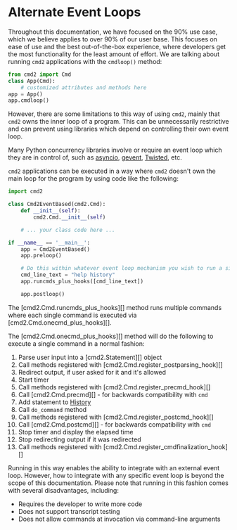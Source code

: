 # Alternate Event Loops

Throughout this documentation, we have focused on the 90% use case, which we believe applies to over
90% of our user base. This focuses on ease of use and the best out-of-the-box experience, where
developers get the most functionality for the least amount of effort. We are talking about running
`cmd2` applications with the `cmdloop()` method:

```py
from cmd2 import Cmd
class App(Cmd):
    # customized attributes and methods here
app = App()
app.cmdloop()
```

However, there are some limitations to this way of using `cmd2`, mainly that `cmd2` owns the inner
loop of a program. This can be unnecessarily restrictive and can prevent using libraries which
depend on controlling their own event loop.

Many Python concurrency libraries involve or require an event loop which they are in control of,
such as [asyncio](https://docs.python.org/3/library/asyncio.html), [gevent](http://www.gevent.org/),
[Twisted](https://twistedmatrix.com), etc.

`cmd2` applications can be executed in a way where `cmd2` doesn't own the main loop for the program
by using code like the following:

```py
import cmd2

class Cmd2EventBased(cmd2.Cmd):
    def __init__(self):
        cmd2.Cmd.__init__(self)

    # ... your class code here ...

if __name__ == '__main__':
    app = Cmd2EventBased()
    app.preloop()

    # Do this within whatever event loop mechanism you wish to run a single command
    cmd_line_text = "help history"
    app.runcmds_plus_hooks([cmd_line_text])

    app.postloop()
```

The [cmd2.Cmd.runcmds_plus_hooks][] method runs multiple commands where each single command is
executed via [cmd2.Cmd.onecmd_plus_hooks][].

The [cmd2.Cmd.onecmd_plus_hooks][] method will do the following to execute a single command in a
normal fashion:

1.  Parse user input into a [cmd2.Statement][] object
1.  Call methods registered with [cmd2.Cmd.register_postparsing_hook][]
1.  Redirect output, if user asked for it and it's allowed
1.  Start timer
1.  Call methods registered with [cmd2.Cmd.register_precmd_hook][]
1.  Call [cmd2.Cmd.precmd][] - for backwards compatibility with `cmd`
1.  Add statement to [History](../features/history.md)
1.  Call `do_command` method
1.  Call methods registered with [cmd2.Cmd.register_postcmd_hook][]
1.  Call [cmd2.Cmd.postcmd][] - for backwards compatibility with `cmd`
1.  Stop timer and display the elapsed time
1.  Stop redirecting output if it was redirected
1.  Call methods registered with [cmd2.Cmd.register_cmdfinalization_hook][]

Running in this way enables the ability to integrate with an external event loop. However, how to
integrate with any specific event loop is beyond the scope of this documentation. Please note that
running in this fashion comes with several disadvantages, including:

- Requires the developer to write more code
- Does not support transcript testing
- Does not allow commands at invocation via command-line arguments
